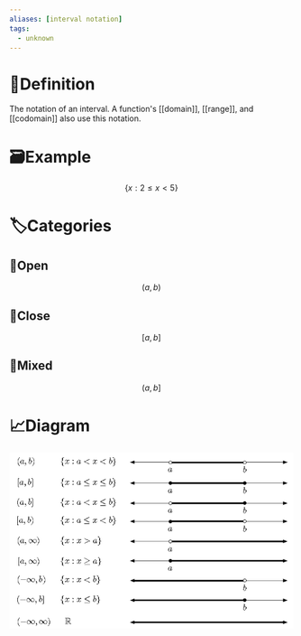 ```yaml
---
aliases: [interval notation]
tags:
  - unknown
---
```

# 📝Definition
The notation of an interval. A function's [[domain]], [[range]], and [[codomain]] also use this notation.
# 🗃Example
$$
\{x:2\leq x<5\}
$$
# 🏷Categories
## 🔖Open
$$(a,b)$$
## 🔖Close
$$[a,b]$$
## 🔖Mixed
$$(a,b]$$

# 📈Diagram
![name|500](../assets/interval_notation.png)
